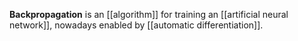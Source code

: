**Backpropagation** is an [[algorithm]] for training an [[artificial neural network]], nowadays enabled by [[automatic differentiation]].